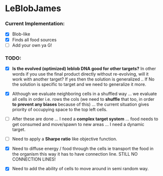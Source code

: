 # LeBlobJames

### Current Implementation:

- [x] Blob-like
- [x] Finds all food sources
- [ ] Add your own ya G!

### TODO:

- [x]  **Is the evolved (optimized) leblob DNA good for other targets?** In other words if you use the final product directly without re-evolving, will it work with another target? If yes then the solution is  generalized .. If No the solution is specific to target and we need to generalize it more.

- [x] Although we evaluate neighboring cells in a shuffled way ... we evaluate all cells in order i.e. rows the cols (we need to **shuffle** that too, in order **to** **prevent any biases** because of this) ... the current situation gives priority of occupying space to the top left cells.

- [ ] After these are done ... I need a **complex target system** ... food needs to get consumed and move/spawn to new areas ... I need a dynamic target.

- [ ] Need to apply a **Sharpe ratio** like objective function.

- [x] Need to diffuse energy / food through the cells ie transport the food in the organism this way it has to have connection line. STILL NO CONNECTION LINES!

- [x] Need to add the ability of cells to move around in semi random way.

  

  



### 